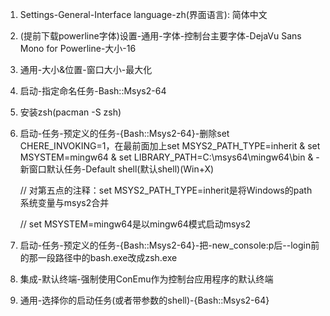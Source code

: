 1. Settings-General-Interface language-zh(界面语言): 简体中文

2. (提前下载powerline字体)设置-通用-字体-控制台主要字体-DejaVu Sans Mono for Powerline-大小-16

3. 通用-大小&位置-窗口大小-最大化

4. 启动-指定命名任务-Bash::Msys2-64

5. 安装zsh(pacman -S zsh)

6. 启动-任务-预定义的任务-{Bash::Msys2-64}-删除set CHERE_INVOKING=1，在最前面加上set MSYS2_PATH_TYPE=inherit & set MSYSTEM=mingw64 & set LIBRARY_PATH=C:\msys64\mingw64\bin & -新窗口默认任务-Default shell(默认shell)(Win+X)

   // 对第五点的注释：set MSYS2_PATH_TYPE=inherit是将Windows的path系统变量与msys2合并

   // set MSYSTEM=mingw64是以mingw64模式启动msys2

7. 启动-任务-预定义的任务-{Bash::Msys2-64}-把-new_console:p后--login前的那一段路径中的bash.exe改成zsh.exe

8. 集成-默认终端-强制使用ConEmu作为控制台应用程序的默认终端

9. 通用-选择你的启动任务(或者带参数的shell)-{Bash::Msys2-64}